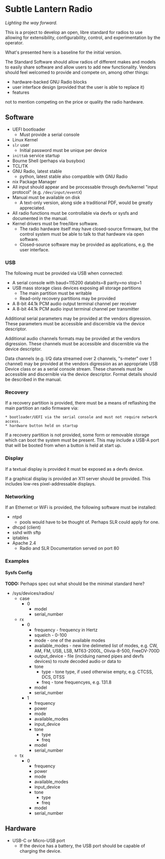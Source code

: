 # Subtle Lantern Radio

_Lighting the way forward._

This is a project to develop an open, libre standard for radios to use
allowing for extensibility, configurability, control, and
experimentation by the operator.

What's presented here is a baseline for the initial version.


The Standard Software should allow radios of different makes and models
to easily share software and allow users to add new functionality.
Vendors should feel welcomed to provide and compete on, among other
things:

* hardware-backed GNU Radio blocks
* user interface design (provided that the user is able to replace it)
* features

not to mention competing on the price or quality the radio hardware.

## Software

* UEFI bootloader
    * Must provide a serial console
* Linux Kernel
* `slr` user
    * Initial password must be unique per device
* `inittab` service startup
* Bourne Shell (perhaps via busybox)
* TCL/TK
* GNU Radio, latest stable
    * python, latest stable also compatible with GNU Radio
* nix Package Manager
* All input should appear and be processable through devfs/kernel "input
  protocol" (e.g. `/dev/input/eventX`)
* Manual must be available on disk
    * A text-only version, along side a traditional PDF, would be greatly
     appreciated.
* All radio functions must be controllable via devfs or sysfs and
  documented in the manual.
* Kernel drivers must be free/libre software.
    * The radio hardware itself may have closed-source firmware, but the
      control system must be able to talk to that hardware via open
      software.
    * Closed-source software may be provided as applications, e.g. the user
      interface.

### USB

The following must be provided via USB when connected:

* A serial console with baud=115200 databits=8 parity=no stop=1
* USB mass storage class devices exposing all storage partitions
   * The main partition must be writable
   * Read-only recovery partitions may be provided
* A 8-bit 44.1k PCM audio output terminal channel per receiver
* A 8-bit 44.1k PCM audio input terminal channel per transmitter

Additional serial parameters may be provided at the vendors digression.
These parameters must be accessible and discernible via the device
descriptor.

Additional audio channels formats may be provided at the vendors
digression. These channels must be accessible and discernible via the
device descriptor.

Data channels (e.g. I/Q data streamed over 2 channels, "s-meter" over 1
channel) may be provided at the vendors digression as an appropriate USB
Device class or as a serial console stream. These channels must be
accessible and discernible via the device descriptor. Format details
should be described in the manual.

### Recovery

If a recovery partition is provided, there must be a means of
reflashing the main partition an radio firmware via:

    * bootloader/UEFI via the serial console and must not require network access.
    * hardware button held on startup

If a recovery partition is not provided, some form or removable storage
which can boot the system must be present. This may include a USB-A port
that will be booted from when a button is held at start up.

### Display

If a textual display is provided it must be exposed as a devfs device. 

If a graphical display is provided an X11 server should be provided.
This includes low-res pixel-addressable displays.

### Networking

If an Ethernet or WiFi is provided, the following software must be
installed:

* ntpd
    * pools would have to be thought of. Perhaps SLR could apply for
      one.
* dhcpd (client)
* sshd with sftp
* iptables
* Apache 2.4
    * Radio and SLR Documentation served on port 80

### Examples

#### Sysfs Config

**TODO:** Perhaps spec out what should be the minimal standard here?

* /sys/devices/radios/
   * case
       * 0
          * model
          * serial_number
   * rx
       * 0
          * frequency - frequency in Hertz
          * squelch - 0-100
          * mode - one of the available modes
          * available_modes - new line delimeted list of modes, e.g. CW,
            AM, FM, USB, LSB, MT63-2000L, Olivia-8-500, FreeDV-700D
          * output_device - file (inclduing named pipes and devfs
            devices) to route decoded audio or data to
          * tone
              * type - tone type, if used otherwise empty, e.g. CTCSS, DCS, DTSS
              * freq - tone frequencyes, e.g. 131.8
          * model
          * serial_number
       * 1
          * frequency
          * power
          * mode
          * available_modes
          * input_device
          * tone
              * type
              * freq
          * model
          * serial_number
   * tx
       * 0
          * frequency
          * power
          * mode
          * available_modes
          * input_device
          * tone
              * type
              * freq
          * model
          * serial_number
  
## Hardware

* USB-C or Micro-USB port
   * If the device has a battery, the USB port should be capable of
     charging the device.
